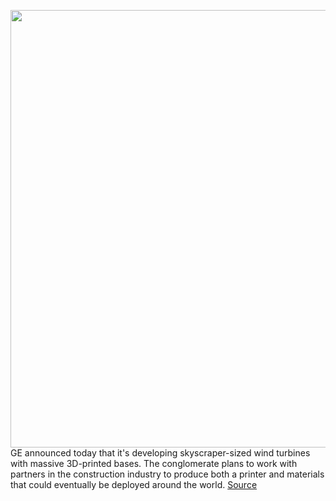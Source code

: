<img src='https://cdn.vox-cdn.com/thumbor/wkypBs-1Soe4emjhaWl_N-oWqcQ=/0x0:5747x4037/1200x800/filters:focal(2415x1560:3333x2478)/cdn.vox-cdn.com/uploads/chorus_image/image/66945337/526956316.jpg.0.jpg' width='700px' /><br/>
GE announced today that it's developing skyscraper-sized wind turbines with massive 3D-printed bases. The conglomerate plans to work with partners in the construction industry to produce both a printer and materials that could eventually be deployed around the world.
<a href='https://www.theverge.com/2020/6/17/21293456/ge-200-meter-onshore-taller-wind-turbines-3d-printing'> Source <a/>